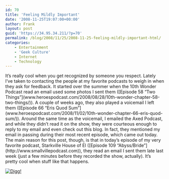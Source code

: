 ```yaml
---
id: 70
title: 'Feeling Mildly Important'
date: '2008-11-25T19:07:00+00:00'
author: Frank
layout: post
guid: 'https://34.95.34.211/?p=70'
permalink: /blog/2008/11/25/2008-11-25-feeling-mildly-important-html/
categories:
    - Entertainment
    - 'Geek Culture'
    - Internet
    - Technology
---
```


<div src="v5">It’s really cool when you get recognized by someone you respect. Lately I’ve taken to contacting the people at my favorite podcasts to weigh in when they ask for feedback. It started over the summer when the 10th Wonder Podcast read an email used some photos I sent them ([Episode 58 “Two Things”](www.heroespodcast.com/2008/08/28/10th-wonder-chapter-58-two-things/)). A couple of weeks ago, they also played a voicemail I left them ([Episode 66 “Eris Quod Sum”](www.heroespodcast.com/2008/11/02/10th-wonder-chapter-66-eris-quod-sum/)). Around the same time as the voicemail, I emailed the Axed Podcast, and while they didn’t read it on the show, they were courteous enough to reply to my email and even check out this blog. In fact, they mentioned my email in passing during their most recent episode, which came out today. The main reason for this post, though, is that in today’s episode of my very favorite podcast, Starkville House of El ([Episode 109 “Abyss/Bride”](http://www.smallvillepodcast.com)), they read an email I sent them late last week (just a few minutes before they recorded the show, actually). It’s pretty cool when stuff like that happens.

[![Digg!](http://digg.com/img/badges/100x20-digg-button.gif)  ](http://digg.com/)

</div>